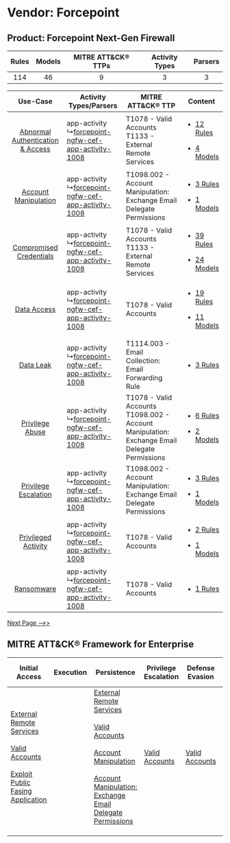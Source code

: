 Vendor: Forcepoint
==================
Product: Forcepoint Next-Gen Firewall
-------------------------------------
| Rules | Models | MITRE ATT&CK® TTPs | Activity Types | Parsers |
|:-----:|:------:|:------------------:|:--------------:|:-------:|
|  114  |   46   |         9          |       3        |    3    |

|    Use-Case    | Activity Types/Parsers    | MITRE ATT&CK® TTP    | Content    |
|:----:| ---- | ---- | ---- |
| [Abnormal Authentication & Access](../../../UseCases/uc_abnormal_authentication_&_access.md) |  app-activity<br> ↳[forcepoint-ngfw-cef-app-activity-1008](Ps/pC_forcepointngfwcefappactivity1008.md)<br> | T1078 - Valid Accounts<br>T1133 - External Remote Services<br>    | [<ul><li>12 Rules</li></ul><ul><li>4 Models</li></ul>](RM/r_m_forcepoint_forcepoint_next-gen_firewall_Abnormal_Authentication_&_Access.md) |
|    [Account Manipulation](../../../UseCases/uc_account_manipulation.md)    |  app-activity<br> ↳[forcepoint-ngfw-cef-app-activity-1008](Ps/pC_forcepointngfwcefappactivity1008.md)<br> | T1098.002 - Account Manipulation: Exchange Email Delegate Permissions<br>    | [<ul><li>3 Rules</li></ul><ul><li>1 Models</li></ul>](RM/r_m_forcepoint_forcepoint_next-gen_firewall_Account_Manipulation.md)    |
|          [Compromised Credentials](../../../UseCases/uc_compromised_credentials.md)          |  app-activity<br> ↳[forcepoint-ngfw-cef-app-activity-1008](Ps/pC_forcepointngfwcefappactivity1008.md)<br> | T1078 - Valid Accounts<br>T1133 - External Remote Services<br>    | [<ul><li>39 Rules</li></ul><ul><li>24 Models</li></ul>](RM/r_m_forcepoint_forcepoint_next-gen_firewall_Compromised_Credentials.md)         |
|    [Data Access](../../../UseCases/uc_data_access.md)    |  app-activity<br> ↳[forcepoint-ngfw-cef-app-activity-1008](Ps/pC_forcepointngfwcefappactivity1008.md)<br> | T1078 - Valid Accounts<br>    | [<ul><li>19 Rules</li></ul><ul><li>11 Models</li></ul>](RM/r_m_forcepoint_forcepoint_next-gen_firewall_Data_Access.md)    |
|    [Data Leak](../../../UseCases/uc_data_leak.md)    |  app-activity<br> ↳[forcepoint-ngfw-cef-app-activity-1008](Ps/pC_forcepointngfwcefappactivity1008.md)<br> | T1114.003 - Email Collection: Email Forwarding Rule<br>    | [<ul><li>3 Rules</li></ul>](RM/r_m_forcepoint_forcepoint_next-gen_firewall_Data_Leak.md)    |
|    [Privilege Abuse](../../../UseCases/uc_privilege_abuse.md)    |  app-activity<br> ↳[forcepoint-ngfw-cef-app-activity-1008](Ps/pC_forcepointngfwcefappactivity1008.md)<br> | T1078 - Valid Accounts<br>T1098.002 - Account Manipulation: Exchange Email Delegate Permissions<br> | [<ul><li>6 Rules</li></ul><ul><li>2 Models</li></ul>](RM/r_m_forcepoint_forcepoint_next-gen_firewall_Privilege_Abuse.md)    |
|    [Privilege Escalation](../../../UseCases/uc_privilege_escalation.md)    |  app-activity<br> ↳[forcepoint-ngfw-cef-app-activity-1008](Ps/pC_forcepointngfwcefappactivity1008.md)<br> | T1098.002 - Account Manipulation: Exchange Email Delegate Permissions<br>    | [<ul><li>3 Rules</li></ul><ul><li>1 Models</li></ul>](RM/r_m_forcepoint_forcepoint_next-gen_firewall_Privilege_Escalation.md)    |
|    [Privileged Activity](../../../UseCases/uc_privileged_activity.md)    |  app-activity<br> ↳[forcepoint-ngfw-cef-app-activity-1008](Ps/pC_forcepointngfwcefappactivity1008.md)<br> | T1078 - Valid Accounts<br>    | [<ul><li>2 Rules</li></ul><ul><li>1 Models</li></ul>](RM/r_m_forcepoint_forcepoint_next-gen_firewall_Privileged_Activity.md)    |
|    [Ransomware](../../../UseCases/uc_ransomware.md)    |  app-activity<br> ↳[forcepoint-ngfw-cef-app-activity-1008](Ps/pC_forcepointngfwcefappactivity1008.md)<br> | T1078 - Valid Accounts<br>    | [<ul><li>1 Rules</li></ul>](RM/r_m_forcepoint_forcepoint_next-gen_firewall_Ransomware.md)    |
[Next Page -->>](2_ds_forcepoint_forcepoint_next-gen_firewall.md)

MITRE ATT&CK® Framework for Enterprise
--------------------------------------
| Initial Access                                                                                                                                                                                                                         | Execution | Persistence                                                                                                                                                                                                                                                                                                                                 | Privilege Escalation                                                | Defense Evasion                                                     | Credential Access | Discovery | Lateral Movement | Collection                                                                                                                                                            | Command and Control                                                                                                                                                                                                      | Exfiltration | Impact |
| -------------------------------------------------------------------------------------------------------------------------------------------------------------------------------------------------------------------------------------- | --------- | ------------------------------------------------------------------------------------------------------------------------------------------------------------------------------------------------------------------------------------------------------------------------------------------------------------------------------------------- | ------------------------------------------------------------------- | ------------------------------------------------------------------- | ----------------- | --------- | ---------------- | --------------------------------------------------------------------------------------------------------------------------------------------------------------------- | ------------------------------------------------------------------------------------------------------------------------------------------------------------------------------------------------------------------------ | ------------ | ------ |
| [External Remote Services](https://attack.mitre.org/techniques/T1133)<br><br>[Valid Accounts](https://attack.mitre.org/techniques/T1078)<br><br>[Exploit Public Fasing Application](https://attack.mitre.org/techniques/T1190)<br><br> |           | [External Remote Services](https://attack.mitre.org/techniques/T1133)<br><br>[Valid Accounts](https://attack.mitre.org/techniques/T1078)<br><br>[Account Manipulation](https://attack.mitre.org/techniques/T1098)<br><br>[Account Manipulation: Exchange Email Delegate Permissions](https://attack.mitre.org/techniques/T1098/002)<br><br> | [Valid Accounts](https://attack.mitre.org/techniques/T1078)<br><br> | [Valid Accounts](https://attack.mitre.org/techniques/T1078)<br><br> |                   |           |                  | [Email Collection](https://attack.mitre.org/techniques/T1114)<br><br>[Email Collection: Email Forwarding Rule](https://attack.mitre.org/techniques/T1114/003)<br><br> | [Proxy: Multi-hop Proxy](https://attack.mitre.org/techniques/T1090/003)<br><br>[Application Layer Protocol](https://attack.mitre.org/techniques/T1071)<br><br>[Proxy](https://attack.mitre.org/techniques/T1090)<br><br> |              |        |